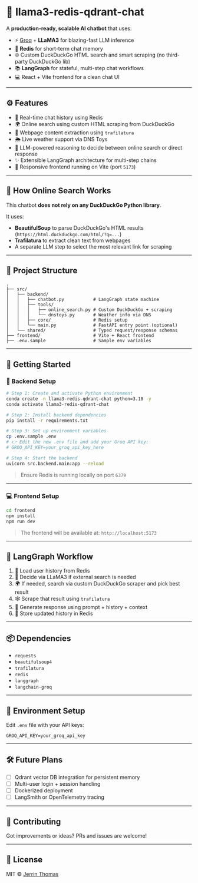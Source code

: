 # 🧠 llama3-redis-qdrant-chat

A **production-ready, scalable AI chatbot** that uses:

- ⚡ [Groq](https://console.groq.com/) + **LLaMA3** for blazing-fast LLM inference
- 🧠 **Redis** for short-term chat memory
- 🌐 Custom DuckDuckGo HTML search and smart scraping (no third-party DuckDuckGo lib)
- 📚 **LangGraph** for stateful, multi-step chat workflows
- 💻 React + Vite frontend for a clean chat UI

---

## ⚙️ Features

- 🔁 Real-time chat history using Redis
- 🌍 Online search using custom HTML scraping from DuckDuckGo
- 📄 Webpage content extraction using `trafilatura`
- 🌦️ Live weather support via DNS Toys
- 🧠 LLM-powered reasoning to decide between online search or direct response
- ✨ Extensible LangGraph architecture for multi-step chains
- 💬 Responsive frontend running on Vite (port `5173`)

---

## 🧠 How Online Search Works

This chatbot **does not rely on any DuckDuckGo Python library**.

It uses:

- **BeautifulSoup** to parse DuckDuckGo's HTML results (`https://html.duckduckgo.com/html/?q=...`)
- **Trafilatura** to extract clean text from webpages
- A separate LLM step to select the most relevant link for scraping

---

## 📁 Project Structure

```
.
├── src/
│   ├── backend/
│   │   ├── chatbot.py           # LangGraph state machine
│   │   ├── tools/
│   │   │   ├── online_search.py # Custom DuckDuckGo + scraping
│   │   │   └── dnstoys.py       # Weather info via DNS
│   │   ├── core/                # Redis setup
│   │   └── main.py              # FastAPI entry point (optional)
│   └── shared/                  # Typed request/response schemas
├── frontend/                    # Vite + React frontend
├── .env.sample                  # Sample env variables
```

---

## 🚀 Getting Started

### 🐍 Backend Setup

```bash
# Step 1: Create and activate Python environment
conda create -n llama3-redis-qdrant-chat python=3.10 -y
conda activate llama3-redis-qdrant-chat

# Step 2: Install backend dependencies
pip install -r requirements.txt

# Step 3: Set up environment variables
cp .env.sample .env
# 👉 Edit the new .env file and add your Groq API key:
# GROQ_API_KEY=your_groq_api_key_here

# Step 4: Start the backend
uvicorn src.backend.main:app --reload
```

> Ensure Redis is running locally on port `6379`

---

### 💻 Frontend Setup

```bash
cd frontend
npm install
npm run dev
```

> The frontend will be available at: `http://localhost:5173`

---

## 🧠 LangGraph Workflow

1. 🔄 Load user history from Redis
2. 🧠 Decide via LLaMA3 if external search is needed
3. 🌍 If needed, search via custom DuckDuckGo scraper and pick best result
4. 🕸 Scrape that result using `trafilatura`
5. 🤖 Generate response using prompt + history + context
6. 💾 Store updated history in Redis

---

## 📦 Dependencies

- `requests`
- `beautifulsoup4`
- `trafilatura`
- `redis`
- `langgraph`
- `langchain-groq`

---

## 🔧 Environment Setup

Edit `.env` file with your API keys:

```env
GROQ_API_KEY=your_groq_api_key
```

---

## 🛠️ Future Plans

- [ ] Qdrant vector DB integration for persistent memory
- [ ] Multi-user login + session handling
- [ ] Dockerized deployment
- [ ] LangSmith or OpenTelemetry tracing

---

## 🤝 Contributing

Got improvements or ideas? PRs and issues are welcome!

---

## 📜 License

MIT © [Jerrin Thomas](https://github.com/yourusername)